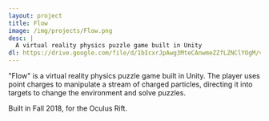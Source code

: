 ```yaml
---
layout: project
title: Flow
image: /img/projects/Flow.png
desc: |
  A virtual reality physics puzzle game built in Unity
dl: https://drive.google.com/file/d/1bIcxrJpAwg3MteCAnwmeZZfLZNClYOgM/view
---
```

"Flow" is a virtual reality physics puzzle game built in Unity. The player uses point charges to manipulate a stream of charged particles, directing it into targets to change the environment and solve puzzles.

Built in Fall 2018, for the Oculus Rift.
